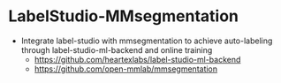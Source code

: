 # LabelStudio-MMsegmentation
  * Integrate label-studio with mmsegmentation to achieve auto-labeling through label-studio-ml-backend and online training
    * https://github.com/heartexlabs/label-studio-ml-backend
    * https://github.com/open-mmlab/mmsegmentation
